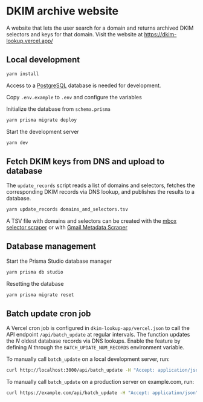 # DKIM archive website

A website that lets the user search for a domain and returns archived DKIM selectors and keys for that domain.
Visit the website at https://dkim-lookup.vercel.app/

## Local development

```bash
yarn install
```

Access to a [PostgreSQL](https://www.postgresql.org/) database is needed for development.

Copy `.env.example` to `.env` and configure the variables

Initialize the database from `schema.prisma`

```bash
yarn prisma migrate deploy
```

Start the development server

```bash
yarn dev
```

## Fetch DKIM keys from DNS and upload to database

The `update_records` script reads a list of domains and selectors, fetches the corresponding DKIM records via DNS lookup, and publishes the results to a database.

```bash
yarn update_records domains_and_selectors.tsv
```

A TSV file with domains and selectors can be created with the [mbox selector scraper](../util/mbox_selector_scraper.py)
or with [Gmail Metadata Scraper](https://github.com/zkemail/selector-scraper)

## Database management

Start the Prisma Studio database manager

```bash
yarn prisma db studio
```

Resetting the database

```bash
yarn prisma migrate reset
```

## Batch update cron job


A Vercel cron job is configured in `dkim-lookup-app/vercel.json` to call the API endpoint `/api/batch_update` at regular intervals.
The function updates the *N* oldest database records via DNS lookups.
Enable the feature by defining *N* through the `BATCH_UPDATE_NUM_RECORDS` environment variable.

To manually call `batch_update` on a local development server, run:

```bash
curl http://localhost:3000/api/batch_update -H "Accept: application/json" -H "Authorization: Bearer $CRON_SECRET"
```

To manually call `batch_update` on a production server on example.com, run:

```bash
curl https://example.com/api/batch_update -H "Accept: application/json" -H "Authorization: Bearer $CRON_SECRET"
```

